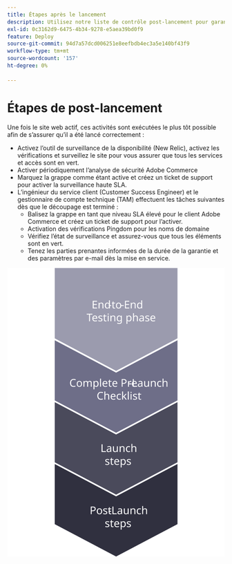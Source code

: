 ```yaml
---
title: Étapes après le lancement
description: Utilisez notre liste de contrôle post-lancement pour garantir une mise en oeuvre fluide du site Adobe Commerce.
exl-id: 0c3162d9-6475-4b34-9278-e5aea39bd0f9
feature: Deploy
source-git-commit: 94d7a57dcd006251e8eefbdb4ec3a5e140bf43f9
workflow-type: tm+mt
source-wordcount: '157'
ht-degree: 0%

---
```


# Étapes de post-lancement

Une fois le site web actif, ces activités sont exécutées le plus tôt possible afin de s’assurer qu’il a été lancé correctement :

- Activez l’outil de surveillance de la disponibilité (New Relic), activez les vérifications et surveillez le site pour vous assurer que tous les services et accès sont en vert.
- Activer périodiquement l’analyse de sécurité Adobe Commerce
- Marquez la grappe comme étant active et créez un ticket de support pour activer la surveillance haute SLA.
- L’ingénieur du service client (Customer Success Engineer) et le gestionnaire de compte technique (TAM) effectuent les tâches suivantes dès que le découpage est terminé :
   - Balisez la grappe en tant que niveau SLA élevé pour le client Adobe Commerce et créez un ticket de support pour l’activer.
   - Activation des vérifications Pingdom pour les noms de domaine
   - Vérifiez l’état de surveillance et assurez-vous que tous les éléments sont en vert.
   - Tenez les parties prenantes informées de la durée de la garantie et des paramètres par e-mail dès la mise en service.

![Diagramme présentant la phase 4 du processus de lancement](../../assets/playbooks/launch-steps-4.svg)
